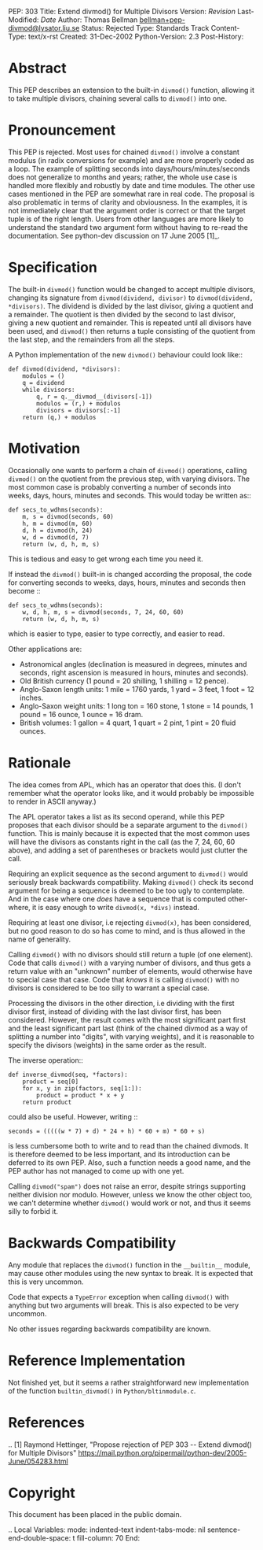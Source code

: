 PEP: 303 Title: Extend divmod() for Multiple Divisors Version:
$Revision$ Last-Modified: $Date$ Author: Thomas Bellman
<bellman+pep-divmod@lysator.liu.se> Status: Rejected Type: Standards
Track Content-Type: text/x-rst Created: 31-Dec-2002 Python-Version: 2.3
Post-History:

Abstract
========

This PEP describes an extension to the built-in `divmod()` function,
allowing it to take multiple divisors, chaining several calls to
`divmod()` into one.

Pronouncement
=============

This PEP is rejected. Most uses for chained `divmod()` involve a
constant modulus (in radix conversions for example) and are more
properly coded as a loop. The example of splitting seconds into
days/hours/minutes/seconds does not generalize to months and years;
rather, the whole use case is handled more flexibly and robustly by date
and time modules. The other use cases mentioned in the PEP are somewhat
rare in real code. The proposal is also problematic in terms of clarity
and obviousness. In the examples, it is not immediately clear that the
argument order is correct or that the target tuple is of the right
length. Users from other languages are more likely to understand the
standard two argument form without having to re-read the documentation.
See python-dev discussion on 17 June 2005 \[1\]\_.

Specification
=============

The built-in `divmod()` function would be changed to accept multiple
divisors, changing its signature from `divmod(dividend, divisor)` to
`divmod(dividend, *divisors)`. The dividend is divided by the last
divisor, giving a quotient and a remainder. The quotient is then divided
by the second to last divisor, giving a new quotient and remainder. This
is repeated until all divisors have been used, and `divmod()` then
returns a tuple consisting of the quotient from the last step, and the
remainders from all the steps.

A Python implementation of the new `divmod()` behaviour could look
like::

    def divmod(dividend, *divisors):
        modulos = ()
        q = dividend
        while divisors:
            q, r = q.__divmod__(divisors[-1])
            modulos = (r,) + modulos
            divisors = divisors[:-1]
        return (q,) + modulos

Motivation
==========

Occasionally one wants to perform a chain of `divmod()` operations,
calling `divmod()` on the quotient from the previous step, with varying
divisors. The most common case is probably converting a number of
seconds into weeks, days, hours, minutes and seconds. This would today
be written as::

    def secs_to_wdhms(seconds):
        m, s = divmod(seconds, 60)
        h, m = divmod(m, 60)
        d, h = divmod(h, 24)
        w, d = divmod(d, 7)
        return (w, d, h, m, s)

This is tedious and easy to get wrong each time you need it.

If instead the `divmod()` built-in is changed according the proposal,
the code for converting seconds to weeks, days, hours, minutes and
seconds then become ::

    def secs_to_wdhms(seconds):
        w, d, h, m, s = divmod(seconds, 7, 24, 60, 60)
        return (w, d, h, m, s)

which is easier to type, easier to type correctly, and easier to read.

Other applications are:

-   Astronomical angles (declination is measured in degrees, minutes and
    seconds, right ascension is measured in hours, minutes and seconds).
-   Old British currency (1 pound = 20 shilling, 1 shilling = 12 pence).
-   Anglo-Saxon length units: 1 mile = 1760 yards, 1 yard = 3 feet, 1
    foot = 12 inches.
-   Anglo-Saxon weight units: 1 long ton = 160 stone, 1 stone = 14
    pounds, 1 pound = 16 ounce, 1 ounce = 16 dram.
-   British volumes: 1 gallon = 4 quart, 1 quart = 2 pint, 1 pint = 20
    fluid ounces.

Rationale
=========

The idea comes from APL, which has an operator that does this. (I don't
remember what the operator looks like, and it would probably be
impossible to render in ASCII anyway.)

The APL operator takes a list as its second operand, while this PEP
proposes that each divisor should be a separate argument to the
`divmod()` function. This is mainly because it is expected that the most
common uses will have the divisors as constants right in the call (as
the 7, 24, 60, 60 above), and adding a set of parentheses or brackets
would just clutter the call.

Requiring an explicit sequence as the second argument to `divmod()`
would seriously break backwards compatibility. Making `divmod()` check
its second argument for being a sequence is deemed to be too ugly to
contemplate. And in the case where one *does* have a sequence that is
computed other-where, it is easy enough to write `divmod(x, *divs)`
instead.

Requiring at least one divisor, i.e rejecting `divmod(x)`, has been
considered, but no good reason to do so has come to mind, and is thus
allowed in the name of generality.

Calling `divmod()` with no divisors should still return a tuple (of one
element). Code that calls `divmod()` with a varying number of divisors,
and thus gets a return value with an "unknown" number of elements, would
otherwise have to special case that case. Code that *knows* it is
calling `divmod()` with no divisors is considered to be too silly to
warrant a special case.

Processing the divisors in the other direction, i.e dividing with the
first divisor first, instead of dividing with the last divisor first,
has been considered. However, the result comes with the most significant
part first and the least significant part last (think of the chained
divmod as a way of splitting a number into "digits", with varying
weights), and it is reasonable to specify the divisors (weights) in the
same order as the result.

The inverse operation::

    def inverse_divmod(seq, *factors):
        product = seq[0]
        for x, y in zip(factors, seq[1:]):
            product = product * x + y
        return product

could also be useful. However, writing ::

    seconds = (((((w * 7) + d) * 24 + h) * 60 + m) * 60 + s)

is less cumbersome both to write and to read than the chained divmods.
It is therefore deemed to be less important, and its introduction can be
deferred to its own PEP. Also, such a function needs a good name, and
the PEP author has not managed to come up with one yet.

Calling `divmod("spam")` does not raise an error, despite strings
supporting neither division nor modulo. However, unless we know the
other object too, we can't determine whether `divmod()` would work or
not, and thus it seems silly to forbid it.

Backwards Compatibility
=======================

Any module that replaces the `divmod()` function in the `__builtin__`
module, may cause other modules using the new syntax to break. It is
expected that this is very uncommon.

Code that expects a `TypeError` exception when calling `divmod()` with
anything but two arguments will break. This is also expected to be very
uncommon.

No other issues regarding backwards compatibility are known.

Reference Implementation
========================

Not finished yet, but it seems a rather straightforward new
implementation of the function `builtin_divmod()` in
`Python/bltinmodule.c`.

References
==========

.. \[1\] Raymond Hettinger, "Propose rejection of PEP 303 -- Extend
divmod() for Multiple Divisors"
https://mail.python.org/pipermail/python-dev/2005-June/054283.html

Copyright
=========

This document has been placed in the public domain.

.. Local Variables: mode: indented-text indent-tabs-mode: nil
sentence-end-double-space: t fill-column: 70 End:
